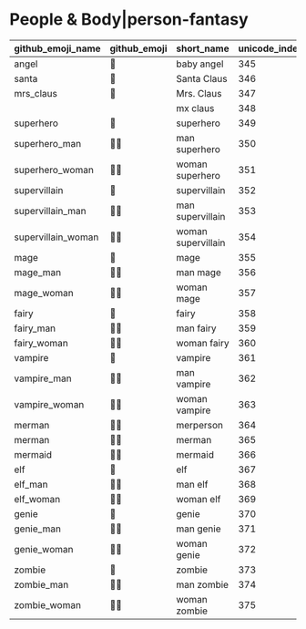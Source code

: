 # People & Body|person-fantasy

|github_emoji_name|github_emoji|short_name|unicode_index|
|---|---|---|---|
|angel|:angel:|baby angel|345|
|santa|:santa:|Santa Claus|346|
|mrs_claus|:mrs_claus:|Mrs. Claus|347|
|||mx claus|348|
|superhero|:superhero:|superhero|349|
|superhero_man|:superhero_man:|man superhero|350|
|superhero_woman|:superhero_woman:|woman superhero|351|
|supervillain|:supervillain:|supervillain|352|
|supervillain_man|:supervillain_man:|man supervillain|353|
|supervillain_woman|:supervillain_woman:|woman supervillain|354|
|mage|:mage:|mage|355|
|mage_man|:mage_man:|man mage|356|
|mage_woman|:mage_woman:|woman mage|357|
|fairy|:fairy:|fairy|358|
|fairy_man|:fairy_man:|man fairy|359|
|fairy_woman|:fairy_woman:|woman fairy|360|
|vampire|:vampire:|vampire|361|
|vampire_man|:vampire_man:|man vampire|362|
|vampire_woman|:vampire_woman:|woman vampire|363|
|merman|:merman:|merperson|364|
|merman|:merman:|merman|365|
|mermaid|:mermaid:|mermaid|366|
|elf|:elf:|elf|367|
|elf_man|:elf_man:|man elf|368|
|elf_woman|:elf_woman:|woman elf|369|
|genie|:genie:|genie|370|
|genie_man|:genie_man:|man genie|371|
|genie_woman|:genie_woman:|woman genie|372|
|zombie|:zombie:|zombie|373|
|zombie_man|:zombie_man:|man zombie|374|
|zombie_woman|:zombie_woman:|woman zombie|375|
